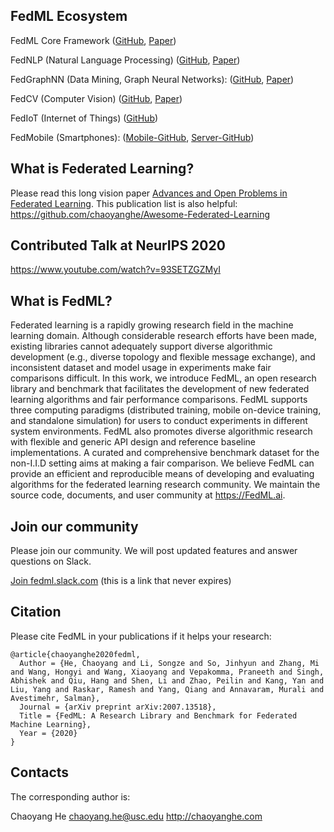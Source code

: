 ## FedML Ecosystem
FedML Core Framework ([GitHub](https://github.com/FedML-AI/FedML), [Paper](https://arxiv.org/abs/2007.13518)) 

FedNLP (Natural Language Processing)  ([GitHub](https://github.com/FedML-AI/FedNLP), [Paper](https://fedml.ai/files/FedNLP.pdf)) 

FedGraphNN (Data Mining, Graph Neural Networks):  ([GitHub](https://github.com/FedML-AI/FedGraphNN), [Paper](https://arxiv.org/abs/2104.07145)) 

FedCV (Computer Vision) ([GitHub](https://github.com/FedML-AI/FedCV), [Paper](https://fedml.ai/files/FedCV.pdf)) 

FedIoT (Internet of Things)  ([GitHub](https://github.com/FedML-AI/FedML-IoT))

FedMobile (Smartphones): ([Mobile-GitHub](https://github.com/FedML-AI/FedML-Mobile), [Server-GitHub](https://github.com/FedML-AI/FedML-Server))

## What is Federated Learning?
Please read this long vision paper [Advances and Open Problems in Federated Learning](https://arxiv.org/abs/1912.04977).
This publication list is also helpful: https://github.com/chaoyanghe/Awesome-Federated-Learning

## Contributed Talk at NeurIPS 2020
https://www.youtube.com/watch?v=93SETZGZMyI



## What is FedML?
Federated learning is a rapidly growing research field in the machine learning domain. Although considerable research efforts have been made, existing libraries cannot adequately support diverse algorithmic development (e.g., diverse topology and flexible message exchange), and inconsistent dataset and model usage in experiments make fair comparisons difficult. In this work, we introduce FedML, an open research library and benchmark that facilitates the development of new federated learning algorithms and fair performance comparisons. FedML supports three computing paradigms (distributed training, mobile on-device training, and standalone simulation) for users to conduct experiments in different system environments. FedML also promotes diverse algorithmic research with flexible and generic API design and reference baseline implementations. A curated and comprehensive benchmark dataset for the non-I.I.D setting aims at making a fair comparison. We believe FedML can provide an efficient and reproducible means of developing and evaluating algorithms for the federated learning research community. We maintain the source code, documents, and user community at https://FedML.ai.

## Join our community
Please join our community. We will post updated features and answer questions on Slack.

[Join fedml.slack.com](https://join.slack.com/t/fedml/shared_invite/zt-havwx1ee-a1xfOUrATNfc9DFqU~r34w)
(this is a link that never expires)

## Citation
Please cite FedML in your publications if it helps your research:
```
@article{chaoyanghe2020fedml,
  Author = {He, Chaoyang and Li, Songze and So, Jinhyun and Zhang, Mi and Wang, Hongyi and Wang, Xiaoyang and Vepakomma, Praneeth and Singh, Abhishek and Qiu, Hang and Shen, Li and Zhao, Peilin and Kang, Yan and Liu, Yang and Raskar, Ramesh and Yang, Qiang and Annavaram, Murali and Avestimehr, Salman},
  Journal = {arXiv preprint arXiv:2007.13518},
  Title = {FedML: A Research Library and Benchmark for Federated Machine Learning},
  Year = {2020}
}
```

## Contacts
The corresponding author is:
 
Chaoyang He
chaoyang.he@usc.edu
http://chaoyanghe.com

